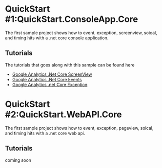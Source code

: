 # QuickStart #1:QuickStart.ConsoleApp.Core

The first sample project shows how to event, exception, screenview, soical, and timing hits with a .net core console application.

## Tutorials

The tutorials that goes along with this sample can be found here 

- [Google Analytics .Net Core ScreenView]( https://www.daimto.com/ga-quickstart-core-screenview)
- [Google Analytics .Net Core Events]( https://www.daimto.com/ga-quickstart-core-event)
- [Google Analytics .net Core Exception]( https://www.daimto.com/ga-quickstart-core-exception)

# QuickStart #2:QuickStart.WebAPI.Core

The first sample project shows how to event, exception, pageview, soical, and timing hits with a .net core web api.

## Tutorials

coming soon

